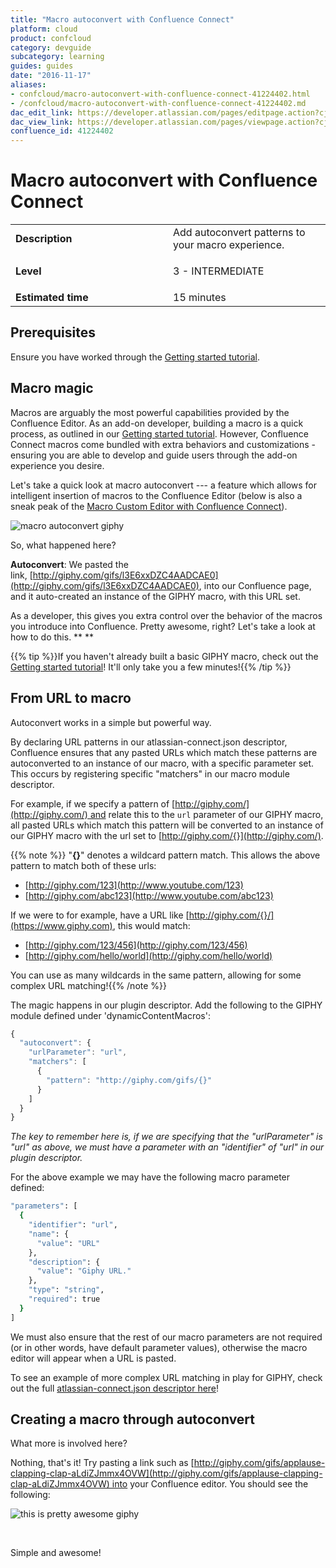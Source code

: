 ```yaml
---
title: "Macro autoconvert with Confluence Connect"
platform: cloud
product: confcloud
category: devguide
subcategory: learning
guides: guides
date: "2016-11-17"
aliases:
- confcloud/macro-autoconvert-with-confluence-connect-41224402.html
- /confcloud/macro-autoconvert-with-confluence-connect-41224402.md
dac_edit_link: https://developer.atlassian.com/pages/editpage.action?cjm=wozere&pageId=41224402
dac_view_link: https://developer.atlassian.com/pages/viewpage.action?cjm=wozere&pageId=41224402
confluence_id: 41224402
---
```

# Macro autoconvert with Confluence Connect

<table>
<colgroup>
<col width="50%" />
<col width="50%" />
</colgroup>
<tbody>
<tr class="odd">
<td><strong>Description</strong></td>
<td>Add autoconvert patterns to your macro experience.</td>
</tr>
<tr class="even">
<td><strong>Level</strong></td>
<td><div class="content-wrapper">
<p>3 - INTERMEDIATE</p>
</div></td>
</tr>
<tr class="odd">
<td><strong>Estimated time</strong></td>
<td>15 minutes</td>
</tr>
</tbody>
</table>

## Prerequisites

Ensure you have worked through the [Getting started tutorial](/cloud/confluence/getting-started).

## Macro magic

Macros are arguably the most powerful capabilities provided by the Confluence Editor. As an add-on developer, building a macro is a quick process, as outlined in our [Getting started tutorial](/cloud/confluence/getting-started). However, Confluence Connect macros come bundled with extra behaviors and customizations - ensuring you are able to develop and guide users through the add-on experience you desire.

Let's take a quick look at macro autoconvert --- a feature which allows for intelligent insertion of macros to the Confluence Editor (below is also a sneak peak of the [Macro Custom Editor with Confluence Connect](/cloud/confluence/macro-custom-editor-with-confluence-connect)).
 

![macro autoconvert giphy](/cloud/confluence/images/giphy-1.gif)

So, what happened here?

**Autoconvert**: We pasted the link, [http://giphy.com/gifs/l3E6xxDZC4AADCAE0](http://giphy.com/gifs/l3E6xxDZC4AADCAE0), into our Confluence page, and it auto-created an instance of the GIPHY macro, with this URL set. 
     

As a developer, this gives you extra control over the behavior of the macros you introduce into Confluence. Pretty awesome, right? Let's take a look at how to do this. ** **

{{% tip %}}If you haven't already built a basic GIPHY macro, check out the [Getting started tutorial](/cloud/confluence/getting-started)! It'll only take you a few minutes!{{% /tip %}}

## From URL to macro

Autoconvert works in a simple but powerful way.

By declaring URL patterns in our atlassian-connect.json descriptor, Confluence ensures that any pasted URLs which match these patterns are autoconverted to an instance of our macro, with a specific parameter set. This occurs by registering specific "matchers" in our macro module descriptor.

For example, if we specify a pattern of [http://giphy.com/](http://giphy.com/) and relate this to the `url` parameter of our GIPHY macro, all pasted URLs which match this pattern will be converted to an instance of our GIPHY macro with the url set to [http://giphy.com/{}](http://giphy.com/).

{{% note %}} "**{}**" denotes a wildcard pattern match. This allows the above pattern to match both of these urls:

  - [http://giphy.com/123](http://www.youtube.com/123)
  - [http://giphy.com/abc123](http://www.youtube.com/abc123)

If we were to for example, have a URL like [http://giphy.com/{}/](https://www.giphy.com), this would match:

  - [http://giphy.com/123/456](http://giphy.com/123/456)
  - [http://giphy.com/hello/world](http://giphy.com/hello/world)

You can use as many wildcards in the same pattern, allowing for some complex URL matching!{{% /note %}}

The magic happens in our plugin descriptor. Add the following to the GIPHY module defined under 'dynamicContentMacros': 

``` javascript
{
  "autoconvert": {
    "urlParameter": "url",
    "matchers": [
      {
        "pattern": "http://giphy.com/gifs/{}"
      }
    ]
  }
}
```

*The key to remember here is, if we are specifying that the "urlParameter" is "url" as above, we must have a parameter with an "identifier" of "url" in our plugin descriptor.*

For the above example we may have the following macro parameter defined: 

``` bash
"parameters": [
  {
    "identifier": "url",
    "name": {
      "value": "URL"
    },
    "description": {
      "value": "Giphy URL."
    },
    "type": "string",
    "required": true
  }
]
```

We must also ensure that the rest of our macro parameters are not required (or in other words, have default parameter values), otherwise the macro editor will appear when a URL is pasted.

To see an example of more complex URL matching in play for GIPHY, check out the full [atlassian-connect.json descriptor here](https://bitbucket.org/atlassian/confluence-giphy-addon/src/5d34957b0c2769d0f4202ee848e94a77e88d03e8/atlassian-connect.json?fileviewer=file-view-default#atlassian-connect.json-68)!

## Creating a macro through autoconvert

What more is involved here?

Nothing, that's it! Try pasting a link such as [http://giphy.com/gifs/applause-clapping-clap-aLdiZJmmx4OVW](http://giphy.com/gifs/applause-clapping-clap-aLdiZJmmx4OVW) into your Confluence editor. You should see the following: 
 

![this is pretty awesome giphy](/cloud/confluence/images/image2016-8-12-14-25-2.png)

 

Simple and awesome!

